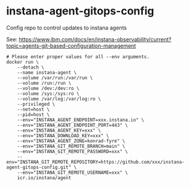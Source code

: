 # instana-agent-gitops-config
Config repo to control updates to instana agents

See: https://www.ibm.com/docs/en/instana-observability/current?topic=agents-git-based-configuration-management

```
# Please enter proper values for all --env arguments.
docker run \
    --detach \
    --name instana-agent \
    --volume /var/run:/var/run \
    --volume /run:/run \
    --volume /dev:/dev:ro \
    --volume /sys:/sys:ro \
    --volume /var/log:/var/log:ro \
    --privileged \
    --net=host \
    --pid=host \
    --env="INSTANA_AGENT_ENDPOINT=xxx.instana.io" \
    --env="INSTANA_AGENT_ENDPOINT_PORT=443" \
    --env="INSTANA_AGENT_KEY=xxx" \
    --env="INSTANA_DOWNLOAD_KEY=xxx" \
    --env="INSTANA_AGENT_ZONE=konrad-fyre" \
    --env="INSTANA_GIT_REMOTE_BRANCH=main" \
    --env="INSTANA_GIT_REMOTE_PASSWORD=xxx" \
    --env="INSTANA_GIT_REMOTE_REPOSITORY=https://github.com/xxx/instana-agent-gitops-config.git" \
    --env="INSTANA_GIT_REMOTE_USERNAME=xxx" \
    icr.io/instana/agent
```